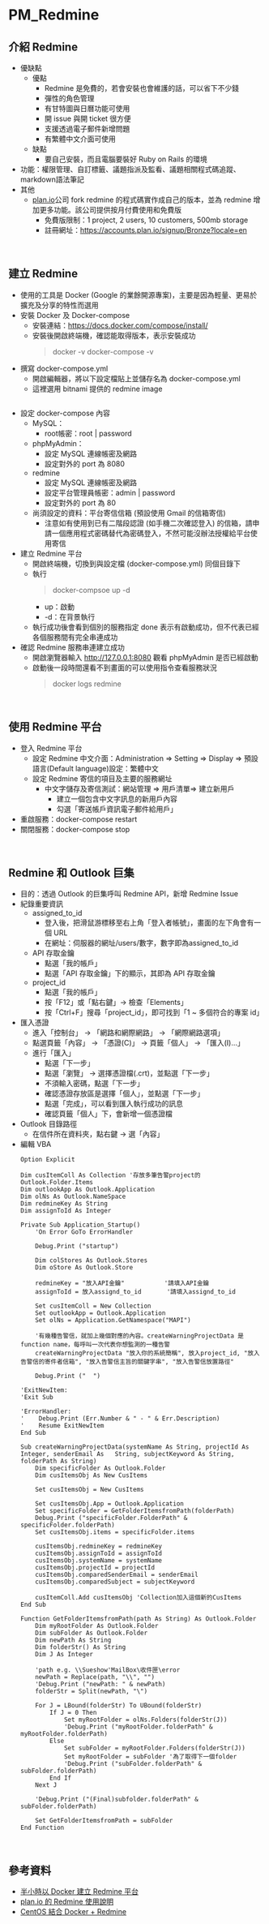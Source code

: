 # PM_Redmine

## 介紹 Redmine
* 優缺點
  * 優點
    * Redmine 是免費的，若會安裝也會維護的話，可以省下不少錢
    * 彈性的角色管理
    * 有甘特圖與日曆功能可使用
    * 開 issue 與開 ticket 很方便
    * 支援透過電子郵件新增問題
    * 有繁體中文介面可使用
  * 缺點
    * 要自己安裝，而且電腦要裝好 Ruby on Rails 的環境
* 功能：權限管理、自訂標籤、議題指派及監看、議題相關程式碼追蹤、markdown語法筆記
* 其他
  * [plan.io](https://plan.io/)公司 fork redmine 的程式碼實作成自己的版本，並為 redmine 增加更多功能。該公司提供按月付費使用和免費版
    * 免費版限制：1 project, 2 users, 10 customers, 500mb storage
    * 註冊網址：https://accounts.plan.io/signup/Bronze?locale=en
<br>


## 建立 Redmine
* 使用的工具是 Docker (Google 的業餘開源專案)，主要是因為輕量、更易於擴充及分享的特性而選用
* 安裝 Docker 及 Docker-compose 
  * 安裝連結：https://docs.docker.com/compose/install/
  * 安裝後開啟終端機，確認能取得版本，表示安裝成功
    > docker -v 
    > docker-compose -v
* 撰寫 docker-compose.yml
  * 開啟編輯器，將以下設定檔貼上並儲存名為 docker-compose.yml
  * 這裡選用 bitnami 提供的 redmine image
    ```
    ```
* 設定 docker-compose 內容
  * MySQL：
    * root帳密：root | password
  * phpMyAdmin：
    * 設定 MySQL 連線帳密及網路
    * 設定對外的 port 為 8080
  * redmine
    * 設定 MySQL 連線帳密及網路
    * 設定平台管理員帳密：admin | password
    * 設定對外的 port 為 80
  * 尚須設定的資料：平台寄信信箱 (預設使用 Gmail 的信箱寄信)
    * 注意如有使用到已有二階段認證 (如手機二次確認登入) 的信箱，請申請一個應用程式密碼替代為密碼登入，不然可能沒辦法授權給平台使用寄信
* 建立 Redmine 平台
  * 開啟終端機，切換到與設定檔 (docker-compose.yml) 同個目錄下
  * 執行
    > docker-compsoe up -d
    * up：啟動
    * -d：在背景執行
  * 執行成功後會看到個別的服務指定 done 表示有啟動成功，但不代表已經各個服務間有完全串連成功
* 確認 Redmine 服務串連建立成功
  * 開啟瀏覽器輸入 http://127.0.0.1:8080 觀看 phpMyAdmin 是否已經啟動
  * 啟動後一段時間還看不到畫面的可以使用指令查看服務狀況
    > docker logs redmine
<br>


## 使用 Redmine 平台
* 登入 Redmine 平台
  * 設定 Redmine 中文介面：Administration => Setting => Display => 預設語言(Default language)設定：繁體中文
  * 設定 Redmine 寄信的項目及主要的服務網址
    * 中文字儲存及寄信測試：網站管理 => 用戶清單=> 建立新用戶
      * 建立一個包含中文字訊息的新用戶內容
      * 勾選「寄送帳戶資訊電子郵件給用戶」
* 重啟服務：docker-compose restart
* 關閉服務：docker-compose stop
<br>


## Redmine 和 Outlook 巨集
* 目的：透過 Outlook 的巨集呼叫 Redmine API，新增 Redmine Issue
* 紀錄重要資訊
  * assigned_to_id 
    * 登入後，把滑鼠游標移至右上角「登入者帳號」，畫面的左下角會有一個 URL
    * 在網址：伺服器的網址/users/數字，數字即為assigned_to_id
  * API 存取金鑰
    * 點選「我的帳戶」
    * 點選「API 存取金鑰」下的顯示，其即為 API 存取金鑰
  * project_id
    * 點選「我的帳戶」
    * 按「F12」或「點右鍵」→ 檢查「Elements」
    * 按「Ctrl+F」搜尋「project_id」，即可找到「1 ~ 多個符合的專案 id」
* 匯入憑證
  * 進入「控制台」 → 「網路和網際網路」 → 「網際網路選項」
  * 點選頁籤「內容」 → 「憑證(C)」 → 頁籤「個人」 → 「匯入(I)...」
  * 進行「匯入」
    * 點選「下一步」
    * 點選「瀏覽」 → 選擇憑證檔(.crt)，並點選「下一步」
    * 不須輸入密碼，點選「下一步」
    * 確認憑證存放區是選擇「個人」，並點選「下一步」
    * 點選「完成」，可以看到匯入執行成功的訊息
    * 確認頁籤「個人」下，會新增一個憑證檔
* Outlook 目錄路徑
  * 在信件所在資料夾，點右鍵 → 選「內容」
* 編輯 VBA
  ```
  Option Explicit

  Dim cusItemColl As Collection '存放多筆告警project的 Outlook.Folder.Items
  Dim outlookApp As Outlook.Application
  Dim olNs As Outlook.NameSpace
  Dim redmineKey As String
  Dim assignToId As Integer

  Private Sub Application_Startup()
      'On Error GoTo ErrorHandler
    
      Debug.Print ("startup")
    
      Dim colStores As Outlook.Stores
      Dim oStore As Outlook.Store
    
      redmineKey = "放入API金鑰"           '請填入API金鑰
      assignToId = 放入assignd_to_id       '請填入assignd_to_id
   
      Set cusItemColl = New Collection
      Set outlookApp = Outlook.Application
      Set olNs = Application.GetNamespace("MAPI")
    
      '有幾種告警信，就加上幾個對應的內容。createWarningProjectData 是 function name，每呼叫一次代表你想監測的一種告警
      createWarningProjectData "放入你的系統簡稱", 放入project_id, "放入告警信的寄件者信箱", "放入告警信主旨的關鍵字串", "放入告警信放置路徑"
    
      Debug.Print ("  ")
            
  'ExitNewItem:
  'Exit Sub
     
  'ErrorHandler:
  '    Debug.Print (Err.Number & " - " & Err.Description)
  '    Resume ExitNewItem
  End Sub

  Sub createWarningProjectData(systemName As String, projectId As Integer, senderEmail As   String, subjectKeyword As String, folderPath As String)
      Dim specificFolder As Outlook.Folder
      Dim cusItemsObj As New CusItems
    
      Set cusItemsObj = New CusItems
        
      Set cusItemsObj.App = Outlook.Application
      Set specificFolder = GetFolderItemsfromPath(folderPath)
      Debug.Print ("specificFolder.FolderPath" & specificFolder.folderPath)
      Set cusItemsObj.items = specificFolder.items
    
      cusItemsObj.redmineKey = redmineKey
      cusItemsObj.assignToId = assignToId
      cusItemsObj.systemName = systemName
      cusItemsObj.projectId = projectId
      cusItemsObj.comparedSenderEmail = senderEmail
      cusItemsObj.comparedSubject = subjectKeyword
    
      cusItemColl.Add cusItemsObj 'Collection加入這個新的CusItems
  End Sub

  Function GetFolderItemsfromPath(path As String) As Outlook.Folder
      Dim myRootFolder As Outlook.Folder
      Dim subFolder As Outlook.Folder
      Dim newPath As String
      Dim folderStr() As String
      Dim J As Integer
    
      'path e.g. \\Sueshow'MailBox\收件匣\error
      newPath = Replace(path, "\\", "")
      'Debug.Print ("newPath: " & newPath)
      folderStr = Split(newPath, "\")

      For J = LBound(folderStr) To UBound(folderStr)
          If J = 0 Then
              Set myRootFolder = olNs.Folders(folderStr(J))
              'Debug.Print ("myRootFolder.folderPath" & myRootFolder.folderPath)
          Else
              Set subFolder = myRootFolder.Folders(folderStr(J))
              Set myRootFolder = subFolder '為了取得下一個folder
              'Debug.Print ("subFolder.folderPath" & subFolder.folderPath)
          End If
      Next J
    
      'Debug.Print ("(Final)subfolder.folderPath" & subFolder.folderPath)

      Set GetFolderItemsfromPath = subFolder
  End Function
  ```

<br>

## 參考資料
* [半小時以 Docker 建立 Redmine 平台](https://nick-chen.medium.com/%E5%8D%8A%E5%B0%8F%E6%99%82%E4%BB%A5-docker-%E8%87%AA%E5%BB%BA-redmine-%E5%B9%B3%E5%8F%B0-e2f3e683fea5)
* [plan.io 的 Redmine 使用說明](https://afunction.gitbooks.io/tools/content/pms/redmine.html)
* [CentOS 結合 Docker + Redmine](https://ithelp.ithome.com.tw/articles/10192972)
<br>

